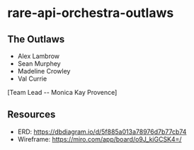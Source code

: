 # rare-api-orchestra-outlaws

## The Outlaws

- Alex Lambrow
- Sean Murphey
- Madeline Crowley
- Val Currie

[Team Lead -- Monica Kay Provence]


## Resources

- ERD: https://dbdiagram.io/d/5f885a013a78976d7b77cb74
- Wireframe: https://miro.com/app/board/o9J_kiGCSK4=/
